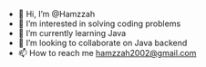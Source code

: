 - 👋 Hi, I’m @Hamzzah
- 👀 I’m interested in solving coding problems
- 🌱 I’m currently learning Java
- 💞️ I’m looking to collaborate on Java backend
- 📫 How to reach me hamzzah2002@gmail.com

<!---
Hamzzah/Hamzzah is a ✨ special ✨ repository because its `README.md` (this file) appears on your GitHub profile.
You can click the Preview link to take a look at your changes.
--->
